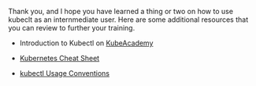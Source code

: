 Thank you, and I hope you have learned a thing or two on how to use kubeclt as an internmediate user. Here are some additional resources that you can review to further your training.

- Introduction to Kubectl on [KubeAcademy](https://kube.academy/lessons/introduction-to-kubectl)
- [Kubernetes Cheat Sheet](https://kubernetes.io/docs/reference/kubectl/cheatsheet/)

- [kubectl Usage Conventions](https://kubernetes.io/docs/reference/kubectl/conventions/#generators)
